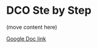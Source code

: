# DCO Ste by Step

(move content here)

[Google Doc link](https://docs.google.com/document/d/1NbtxiDl624fkv2fkJd2baP33-X2UtxrU8KvUjoS3Bgs/edit)

